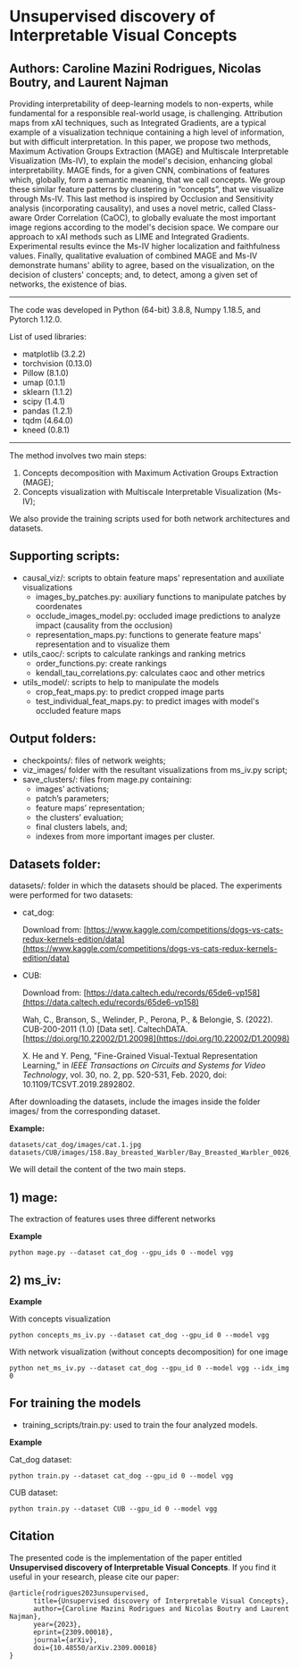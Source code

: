 # **Unsupervised discovery of Interpretable Visual Concepts**

## Authors: Caroline Mazini Rodrigues, Nicolas Boutry, and Laurent Najman

Providing interpretability of deep-learning models to non-experts, while fundamental for a responsible real-world usage, is challenging. Attribution maps from xAI techniques, such as Integrated Gradients, are a typical example of a visualization technique containing a high level of information, but with difficult interpretation. In this paper, we propose two methods, Maximum Activation Groups Extraction (MAGE) and Multiscale Interpretable Visualization (Ms-IV), to explain the model's decision, enhancing global interpretability. MAGE finds, for a given CNN, combinations of features which, globally, form a semantic meaning, that we call concepts. We group these similar feature patterns by clustering in “concepts”, that we visualize through Ms-IV. This last method is inspired by Occlusion and Sensitivity analysis (incorporating causality), and uses a novel metric, called Class-aware Order Correlation (CaOC), to globally evaluate the most important image regions according to the model's decision space. We compare our approach to xAI methods such as LIME and Integrated Gradients. Experimental results evince the Ms-IV higher localization and faithfulness values. Finally, qualitative evaluation of combined MAGE and Ms-IV demonstrate humans' ability to agree, based on the visualization, on the decision of clusters' concepts; and, to detect, among a given set of networks, the existence of bias.

---

The code was developed in Python (64-bit) 3.8.8, Numpy 1.18.5, and Pytorch 1.12.0. 

List of used libraries:

- matplotlib (3.2.2)
- torchvision (0.13.0)
- Pillow (8.1.0)
- umap (0.1.1)
- sklearn (1.1.2)
- scipy (1.4.1)
- pandas (1.2.1)
- tqdm (4.64.0)
- kneed (0.8.1)

---

The method involves two main steps:

1. Concepts decomposition with Maximum Activation Groups Extraction (MAGE);
2. Concepts visualization with Multiscale Interpretable Visualization (Ms-IV);

We also provide the training scripts used for both network architectures and datasets.

## Supporting scripts:

- causal_viz/: scripts to obtain feature maps' representation and auxiliate visualizations
	- images_by_patches.py: auxiliary functions to manipulate patches by coordenates
	- occlude_images_model.py: occluded image predictions to analyze impact (causality from the occlusion)
	- representation_maps.py: functions to generate feature maps' representation and to visualize them
- utils_caoc/: scripts to calculate rankings and ranking metrics
	- order_functions.py: create rankings
	- kendall_tau_correlations.py: calculates caoc and other metrics
- utils_model/: scripts to help to manipulate the models
	- crop_feat_maps.py: to predict cropped image parts
	- test_individual_feat_maps.py: to predict images with model's occluded feature maps

## Output folders:

- checkpoints/: files of network weights;
- viz_images/ folder with the resultant visualizations from ms_iv.py script;
- save_clusters/: files from mage.py containing:
    - images’ activations;
    - patch’s parameters;
    - feature maps’ representation;
    - the clusters’ evaluation;
    - final clusters labels, and;
    - indexes from more important images per cluster.

## Datasets folder:

datasets/: folder in which the datasets should be placed. The experiments were performed for two datasets:

- cat_dog:
        
  Download from: [https://www.kaggle.com/competitions/dogs-vs-cats-redux-kernels-edition/data](https://www.kaggle.com/competitions/dogs-vs-cats-redux-kernels-edition/data)
        
- CUB:
  
  Download from: [https://data.caltech.edu/records/65de6-vp158](https://data.caltech.edu/records/65de6-vp158)
  
  Wah, C., Branson, S., Welinder, P., Perona, P., & Belongie, S. (2022). CUB-200-2011 (1.0) [Data set]. CaltechDATA. [https://doi.org/10.22002/D1.20098](https://doi.org/10.22002/D1.20098)

  X. He and Y. Peng, "Fine-Grained Visual-Textual Representation Learning," in *IEEE Transactions on Circuits and Systems for Video Technology*, vol. 30, no. 2, pp. 520-531, Feb. 2020, doi: 10.1109/TCSVT.2019.2892802.

After downloading the datasets, include the images inside the folder images/ from the corresponding dataset.

**Example:**
```
datasets/cat_dog/images/cat.1.jpg
datasets/CUB/images/158.Bay_breasted_Warbler/Bay_Breasted_Warbler_0026_159744.jpg
```        

We will detail the content of the two main steps.

## 1) mage:

The extraction of features uses three different networks

**Example**

```
python mage.py --dataset cat_dog --gpu_ids 0 --model vgg
```

## 2) ms_iv:

**Example**

With concepts visualization

```
python concepts_ms_iv.py --dataset cat_dog --gpu_id 0 --model vgg
```

With network visualization (without concepts decomposition) for one image

```
python net_ms_iv.py --dataset cat_dog --gpu_id 0 --model vgg --idx_img 0
```

## For training the models

- training_scripts/train.py: used to train the four analyzed models.

**************Example**************

Cat_dog dataset:

```
python train.py --dataset cat_dog --gpu_id 0 --model vgg
```

CUB dataset:

```
python train.py --dataset CUB --gpu_id 0 --model vgg
```

## Citation

The presented code is the implementation of the paper entitled **Unsupervised discovery of Interpretable Visual Concepts**. If you find it useful in your research, please cite our paper:

```
@article{rodrigues2023unsupervised,
      title={Unsupervised discovery of Interpretable Visual Concepts}, 
      author={Caroline Mazini Rodrigues and Nicolas Boutry and Laurent Najman},
      year={2023},
      eprint={2309.00018},
      journal={arXiv},
      doi={10.48550/arXiv.2309.00018}
}
```
